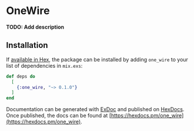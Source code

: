 # OneWire

**TODO: Add description**

## Installation

If [available in Hex](https://hex.pm/docs/publish), the package can be installed
by adding `one_wire` to your list of dependencies in `mix.exs`:

```elixir
def deps do
  [
    {:one_wire, "~> 0.1.0"}
  ]
end
```

Documentation can be generated with [ExDoc](https://github.com/elixir-lang/ex_doc)
and published on [HexDocs](https://hexdocs.pm). Once published, the docs can
be found at [https://hexdocs.pm/one_wire](https://hexdocs.pm/one_wire).

